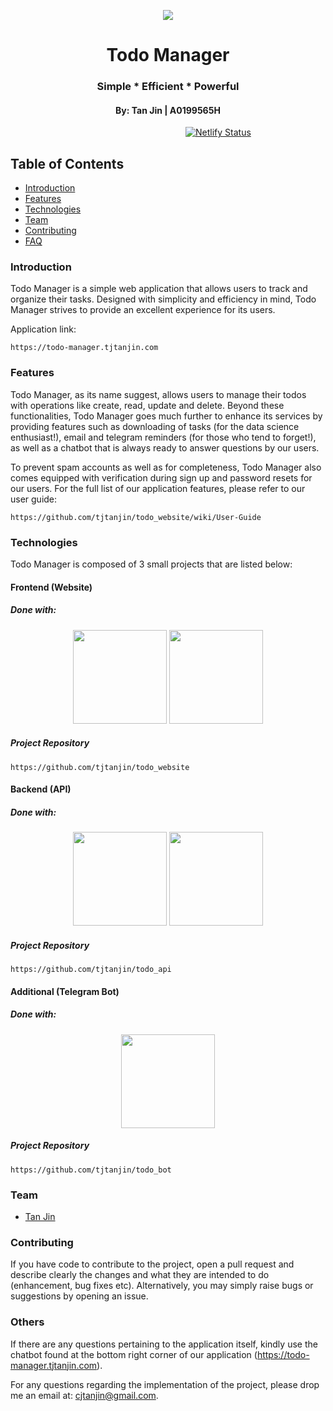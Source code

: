 <p align="center">
  <img src="https://i.imgur.com/5vut1a3.png" />
  <h1 align="center">Todo Manager</h1>
  <h3 align="center">Simple * Efficient * Powerful</h3>
  <h4 align="center">By: Tan Jin | A0199565H</h4>
</p>

&ensp;&ensp;&ensp;&ensp;&ensp;&ensp;&ensp;&ensp;&ensp;&ensp;&ensp;&ensp;&ensp;&ensp;&ensp;&ensp;&ensp;&ensp;&ensp;&ensp;&ensp;&ensp;&ensp;&ensp;&ensp;&ensp;&ensp;&ensp;&ensp;&ensp;&ensp;&ensp;&ensp;&ensp;&ensp;&ensp;&ensp;&ensp;&ensp;&ensp;[![Netlify Status](https://api.netlify.com/api/v1/badges/1429dc01-6e7f-4115-abe0-aec1bacd481f/deploy-status)](https://app.netlify.com/sites/hardcore-hawking-6f6b4d/deploys)
## Table of Contents
* [Introduction](#introduction)
* [Features](#features)
* [Technologies](#technologies)
* [Team](#team)
* [Contributing](#contributing)
* [FAQ](#faq)
### Introduction
Todo Manager is a simple web application that allows users to track and organize their tasks. Designed with simplicity and efficiency in mind, Todo Manager strives to provide an excellent experience for its users.

Application link:
```
https://todo-manager.tjtanjin.com
```
### Features
Todo Manager, as its name suggest, allows users to manage their todos with operations like create, read, update and delete. Beyond these functionalities, Todo Manager goes much further to enhance its services by providing features such as downloading of tasks (for the data science enthusiast!), email and telegram reminders (for those who tend to forget!), as well as a chatbot that is always ready to answer questions by our users.

To prevent spam accounts as well as for completeness, Todo Manager also comes equipped with verification during sign up and password resets for our users. For the full list of our application features, please refer to our user guide:
```
https://github.com/tjtanjin/todo_website/wiki/User-Guide
```
### Technologies
Todo Manager is composed of 3 small projects that are listed below:
#### Frontend (Website)
##### Done with:

<p align="center">
  <img height="150" width="150" src="https://cdn4.iconfinder.com/data/icons/logos-3/600/React.js_logo-512.png" />
  <img height="150" width="150" src="https://img.icons8.com/color/240/000000/bootstrap.png" />
</p>

##### Project Repository
```
https://github.com/tjtanjin/todo_website
```
#### Backend (API)
##### Done with:

<p align="center">
  <img height="150" width="150" src="https://i.ya-webdesign.com/images/ruby-transparent-rail-logo-4.png" />
  <img height="150" width="150" src="https://img.icons8.com/color/240/000000/postgreesql.png" />
</p>

##### Project Repository
```
https://github.com/tjtanjin/todo_api
```
#### Additional (Telegram Bot)
##### Done with:

<p align="center">
  <img height="150" width="150" src="https://logos-download.com/wp-content/uploads/2016/10/Python_logo_icon.png"/>
</p>

##### Project Repository
```
https://github.com/tjtanjin/todo_bot
```
### Team
* [Tan Jin](#https://github.com/tjtanjin)

### Contributing
If you have code to contribute to the project, open a pull request and describe clearly the changes and what they are intended to do (enhancement, bug fixes etc). Alternatively, you may simply raise bugs or suggestions by opening an issue.
### Others
If there are any questions pertaining to the application itself, kindly use the chatbot found at the bottom right corner of our application (https://todo-manager.tjtanjin.com).

For any questions regarding the implementation of the project, please drop me an email at: cjtanjin@gmail.com.
